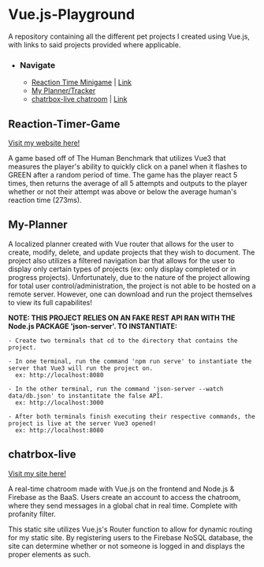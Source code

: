# Vue.js-Playground
A repository containing all the different pet projects I created using Vue.js, with links to said projects provided where applicable.

- ### Navigate
  - <a href="#reaction-timer-game">Reaction Time Minigame</a> | <a href="https://reactiontimergame.onrender.com">Link</a>
  - <a href="#my-planner">My Planner/Tracker</a>
  - <a href="#chatrbox-live">chatrbox-live chatroom</a> | <a href="https://tutorial-vue-firebase-si-9ae38.web.app">Link</a>

## Reaction-Timer-Game

<a href="https://reactiontimergame.onrender.com">Visit my website here!</a>

A game based off of The Human Benchmark that utilizes Vue3 that measures the player's ability to quickly click on a panel when it flashes to GREEN after a random period of time. The game has the player react 5 times, then returns the average of all 5 attempts and outputs to the player whether or not their attempt was above or below the average human's reaction time (273ms).

## My-Planner

A localized planner created with Vue router that allows for the user to create, modify, delete, and update projects that they wish to document. The project also utilizes a filtered navigation bar that allows for the user to display only certain types of projects (ex: only display completed or in progress projects). Unfortunately, due to the nature of the project allowing for total user control/administration, the project is not able to be hosted on a remote server. However, one can download and run the project themselves to view its full capabilites! 

<strong>NOTE: THIS PROJECT RELIES ON AN FAKE REST API RAN WITH THE Node.js PACKAGE 'json-server'. TO INSTANTIATE: </strong>
```
- Create two terminals that cd to the directory that contains the project.

- In one terminal, run the command 'npm run serve' to instantiate the server that Vue3 will run the project on.
  ex: http://localhost:8080
  
- In the other terminal, run the command 'json-server --watch data/db.json' to instantitate the false API.
  ex: http://localhost:3000
  
- After both terminals finish executing their respective commands, the project is live at the server Vue3 opened!
  ex: http://localhost:8080
```

## chatrbox-live

<a href="https://tutorial-vue-firebase-si-9ae38.web.app/">Visit my site here!</a>


A real-time chatroom made with Vue.js on the frontend and Node.js &amp; Firebase as the BaaS. Users create an account to access the chatroom, where they send messages in a global chat in real time. Complete with profanity filter.

This static site utilizes Vue.js's Router function to allow for dynamic routing for my static site. By registering users to the Firebase NoSQL database, the site can determine whether or not someone is logged in and displays the proper elements as such.
